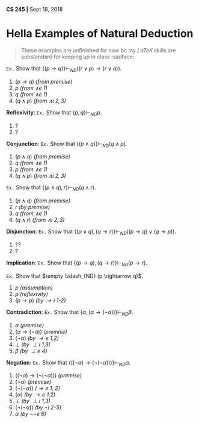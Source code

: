 **CS 245 |** Sept 18, 2018

# Hella Examples of Natural Deduction
> These examples are unfinished for now bc my $LaTeX$ skills are substandard for keeping up in class :sadface:


`Ex.` Show that $\{(p \rightarrow q)\} \vdash_{ND} ((r \vee p) \rightarrow (r \vee q))$.
  1. $(p \rightarrow q)$   _(from premise)_
  2. $p$ _(from $\wedge e \ 1$)_
  3. $q$ _(from $\wedge e \ 1$)_
  4. $(q \wedge p)$ _(from $\wedge i \ 2, 3$)_

__Reflexivity__:
`Ex.` Show that $\{p, q\} \vdash_{ND} p$.
  1. ?
  2. ?


__Conjunction__:
`Ex.` Show that $\{(p \wedge q)\} \vdash_{ND} (q \wedge p)$.
  1. $(p \wedge q)$   _(from premise)_
  2. $q$ _(from $\wedge e \ 1$)_
  3. $p$ _(from $\wedge e \ 1$)_
  4. $(q \wedge p)$ _(from $\wedge i \ 2, 3$)_

`Ex.` Show that $\{(p \wedge q), r\} \vdash_{ND} (q \wedge r)$.
  1. $(p \wedge q)$   _(from premise)_
  2. $r$   _(by premise)_
  3. $q$ _(from $\wedge e \ 1$)_
  4. $(q \wedge r)$ _(from $\wedge i \ 2, 3$)_


__Disjunction__:
`Ex.` Show that  $\{(p \vee q), (q \rightarrow r)\} \vdash_{ND} ((p \rightarrow q) \vee (q \rightarrow p))$.
  1. ??
  2. ?


__Implication__:
`Ex.` Show that  $\{(p \rightarrow q), (q \rightarrow r)\} \vdash_{ND} (p \rightarrow r)$.

`Ex.` Show that  $\empty \vdash_{ND} (p \rightarrow q)$.
  1. $p$ _(assumption)_
  2. $p$ _(reflexivity)_
  3. $(p \rightarrow p)$ _(by $\rightarrow i$ 1-2)_


__Contradiction__:
`Ex.` Show that  $\{\alpha, (\alpha \rightarrow (\neg \alpha))\} \vdash_{ND} \beta$.
  1. $\alpha$ _(premise)_
  2. $(\alpha \rightarrow (\neg \alpha))$ _(premise)_
  3. $(\neg \alpha)$ _(by $\rightarrow e$ 1,2)_
  4. $\perp$ _(by $\perp i$ 1,3)_
  5. $\beta$ _(by $\perp e$ 4)_


__Negation__:
`Ex.` Show that  $\{((\neg \alpha) \rightarrow (\neg (\neg \alpha)))\} \vdash_{ND} \alpha$.
  1. $((\neg \alpha) \rightarrow (\neg (\neg \alpha)))$ _(premise)_
  2. $(\neg \alpha)$ _(premise)_
  3. $(\neg (\neg \alpha))$ _($\rightarrow e$ 1, 2)_
  4. $(\alpha)$ _(by $\rightarrow e$ 1,2)_
  5. $\perp$ _(by $\perp i$ 1,3)_
  6. $(\neg (\neg \alpha))$ _(by $\neg i$ 2-5)_
  7. $\alpha$ _(by $\neg \neg e$ 6)_
